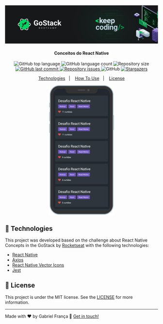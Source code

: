 <p align="center">
  <img alt="conceitos react native" src=".github/background.png" />
</p>

<h4 align="center">
   Conceitos do React Native
</h4>

<p align="center">
  <img alt="GitHub top language" src="https://img.shields.io/github/languages/top/gfgabrielfranca/desafio-conceitos-react-native">
  
  <img alt="GitHub language count" src="https://img.shields.io/github/languages/count/gfgabrielfranca/desafio-conceitos-react-native">
  
  <img alt="Repository size" src="https://img.shields.io/github/repo-size/gfgabrielfranca/desafio-conceitos-react-native">

  <a href="https://github.com/gfgabrielfranca/desafio-conceitos-react-native/commits/master">
    <img alt="GitHub last commit" src="https://img.shields.io/github/last-commit/gfgabrielfranca/desafio-conceitos-react-native">
  </a>
  
  <a href="https://github.com/gfgabrielfranca/desafio-conceitos-react-native/issues">
    <img alt="Repository issues" src="https://img.shields.io/github/issues/gfgabrielfranca/desafio-conceitos-react-native">
  </a>
  
  <img alt="GitHub" src="https://img.shields.io/github/license/gfgabrielfranca/desafio-conceitos-react-native">

  <a href="https://github.com/gfgabrielfranca/desafio-conceitos-react-native/stargazers">
    <img alt="Stargazers" src="https://img.shields.io/github/stars/gfgabrielfranca/desafio-conceitos-react-native?style=social">
  </a> 
</p>

<p align="center">
  <a href="#rocket-technologies">Technologies</a>&nbsp;&nbsp;&nbsp;|&nbsp;&nbsp;&nbsp;
  <a href="#information_source-how-to-use">How To Use</a>&nbsp;&nbsp;&nbsp;|&nbsp;&nbsp;&nbsp;
  <a href="#memo-license">License</a>
</p>

<p align="center">
  <img alt="Frontend" src=".github/print.png" height="428px">
</p>

## :rocket: Technologies

This project was developed based on the challenge about React Native Concepts in the GoStack by [Rocketseat](https://rocketseat.com.br/) with the following technologies:

- [React Native](https://reactnative.dev/)
- [Axios](https://github.com/axios/axios)
- [React Native Vector Icons](https://github.com/oblador/react-native-vector-icons#readme)
- [Jest](https://jestjs.io/)

## :memo: License

This project is under the MIT license. See the [LICENSE](https://github.com/gfgabrielfranca/be-the-hero/blob/master/LICENSE) for more information.

---

Made with ♥ by Gabriel França :wave: [Get in touch!](https://www.linkedin.com/in/gabriel-fran%C3%A7a-653058146/)

[nodejs]: https://nodejs.org/
[axios]: https://github.com/axios/axios#readme
